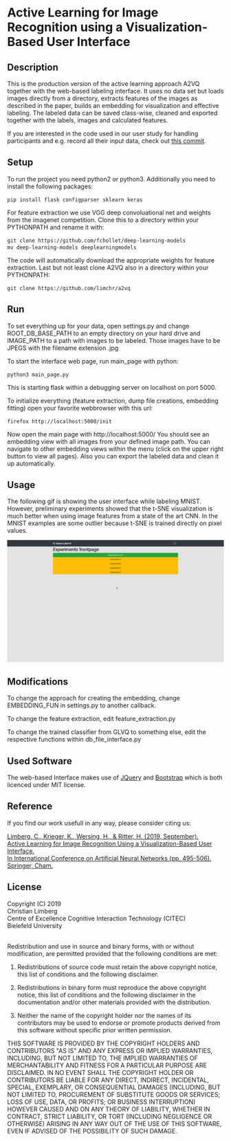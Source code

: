 # Active Learning for Image Recognition using a Visualization-Based User Interface

## Description

This is the production version of the active learning approach A2VQ together with the web-based labeling interface. It uses no data set but loads images directly from a directory, extracts features of the images as described in the paper, builds an embedding for visualization and effective labeling. The labeled data can be saved class-wise, cleaned and exported together with the labels, images and calculated features.

If you are interested in the code used in our user study for handling participants and e.g. record all their input data, check out [this commit](https://github.com/limchr/A2VQ/tree/3ef8988b338398fa8f2b73692f25d3215728c919).

## Setup

To run the project you need python2 or python3. Additionally you need to install the following packages:

```
pip install flask configparser sklearn keras
```

For feature extraction we use VGG deep convoluational net and weights from the imagenet competition. Clone this to a directory within your PYTHONPATH and rename it with:

```
git clone https://github.com/fchollet/deep-learning-models
mv deep-learning-models deeplearningmodels
```

The code will automatically download the appropriate weights for feature extraction. Last but not least clone A2VQ also in a directory within your PYTHONPATH:

```
git clone https://github.com/limchr/a2vq
```

## Run

To set everything up for your data, open settings.py and change ROOT_DB_BASE_PATH to an empty directory on your hard drive and IMAGE_PATH to a path with images to be labeled. Those images have to be JPEGS with the filename extension .jpg

To start the interface web page, run main_page with python:

```
python3 main_page.py
```

This is starting flask within a debugging server on localhost on port 5000.

To initialize everything (feature extraction, dump file creations, embedding fitting) open your favorite webbrowser with this url:

```
firefox http://localhost:5000/init
```

Now open the main page with http://localhost:5000/
You should see an embedding view with all images from your defined image path. You can navigate to other embedding views within the menu (click on the upper right button to view all pages). Also you can export the labeled data and clean it up automatically.



## Usage


The following gif is showing the user interface while labeling MNIST. However, preliminary experiments showed that the t-SNE visualization is much better when using image features from a state of the art CNN. In the MNIST examples are some outlier because t-SNE is trained directly on pixel values. 

![A2VQ workflow](./img/a2vq.gif)

## Modifications

To change the approach for creating the embedding, change EMBEDDING_FUN in settings.py to another callback.

To change the feature extraction, edit feature_extraction.py

To change the trained classifier from GLVQ to something else, edit the respective functions within db_file_interface.py


## Used Software

The web-based Interface makes use of [JQuery](https://jquery.org/) and [Bootstrap](https://getbootstrap.com/) which is both licenced under MIT license. 

## Reference

If you find our work usefull in any way, please consider citing us:

[Limberg, C., Krieger, K., Wersing, H., & Ritter, H. (2019, September). <br>Active Learning for Image Recognition Using a Visualization-Based User Interface. <br>In International Conference on Artificial Neural Networks (pp. 495-506). Springer, Cham.](https://pub.uni-bielefeld.de/download/2939051/2939052/icann2019_submitted.pdf)

## License
Copyright (C) 2019<br>
Christian Limberg<br>
Centre of Excellence Cognitive Interaction Technology (CITEC)<br>
Bielefeld University<br><br>

Redistribution and use in source and binary forms, with or without modification,
are permitted provided that the following conditions are met:

1. Redistributions of source code must retain the above copyright notice,
this list of conditions and the following disclaimer.

2. Redistributions in binary form must reproduce the above copyright notice, this list of conditions
and the following disclaimer in the documentation and/or other materials provided with the distribution.

3. Neither the name of the copyright holder nor the names of its contributors may be used to endorse or promote
products derived from this software without specific prior written permission.

THIS SOFTWARE IS PROVIDED BY THE COPYRIGHT HOLDERS AND CONTRIBUTORS "AS IS" AND ANY EXPRESS OR IMPLIED WARRANTIES, INCLUDING, BUT NOT LIMITED TO, THE IMPLIED WARRANTIES OF MERCHANTABILITY AND FITNESS FOR A PARTICULAR PURPOSE ARE DISCLAIMED. IN NO EVENT SHALL THE COPYRIGHT HOLDER OR CONTRIBUTORS BE LIABLE FOR ANY DIRECT, INDIRECT, INCIDENTAL, SPECIAL, EXEMPLARY, OR CONSEQUENTIAL DAMAGES (INCLUDING, BUT NOT LIMITED TO, PROCUREMENT OF SUBSTITUTE GOODS OR SERVICES; LOSS OF USE, DATA, OR PROFITS; OR BUSINESS INTERRUPTION) HOWEVER CAUSED AND ON ANY THEORY OF LIABILITY, WHETHER IN CONTRACT, STRICT LIABILITY, OR TORT (INCLUDING NEGLIGENCE OR OTHERWISE) ARISING IN ANY WAY OUT OF THE USE OF THIS SOFTWARE, EVEN IF ADVISED OF THE POSSIBILITY OF SUCH DAMAGE.
